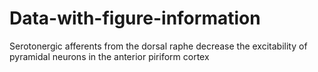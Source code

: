 # Data-with-figure-information
Serotonergic afferents from the dorsal raphe decrease the excitability of pyramidal neurons in the anterior piriform cortex

